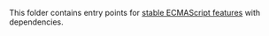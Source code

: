 This folder contains entry points
for [stable ECMAScript features](https://github.com/zloirock/core-js/tree/v3#ecmascript) with
dependencies.
